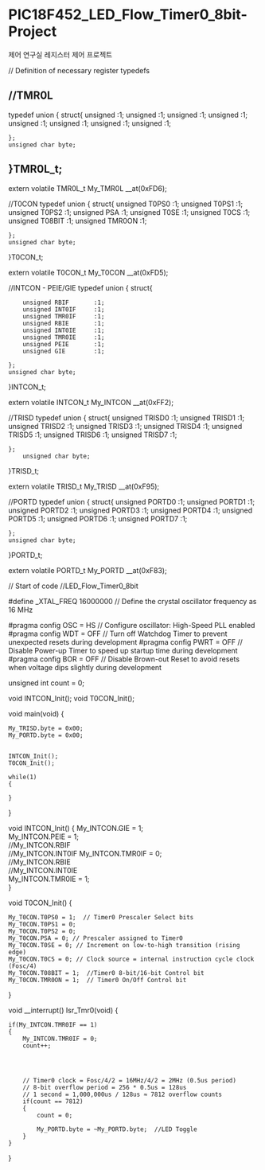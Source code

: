 # PIC18F452_LED_Flow_Timer0_8bit-Project
제어 연구실 레지스터 제어 프로젝트


// Definition of necessary register typedefs

//TMR0L
---
typedef union 
{
    struct{
        unsigned            :1;
        unsigned            :1;
        unsigned            :1;
        unsigned            :1;
        unsigned            :1;
        unsigned            :1;
        unsigned            :1;
        unsigned            :1;

    };
    unsigned char byte;
}TMR0L_t;
---
extern volatile TMR0L_t My_TMR0L               __at(0xFD6);

//T0CON
typedef union 
{
    struct{
        unsigned T0PS0      :1;
        unsigned T0PS1      :1;
        unsigned T0PS2      :1;
        unsigned PSA        :1;
        unsigned T0SE       :1;
        unsigned T0CS       :1;
        unsigned T08BIT     :1;
        unsigned TMR0ON     :1;

    };
    unsigned char byte;
}T0CON_t;

extern volatile T0CON_t My_T0CON                __at(0xFD5);

//INTCON - PEIE/GIE
typedef union 
{
    struct{

        unsigned RBIF       :1;
        unsigned INT0IF     :1;
        unsigned TMR0IF     :1;
        unsigned RBIE       :1;
        unsigned INT0IE     :1;
        unsigned TMR0IE     :1;
        unsigned PEIE       :1;
        unsigned GIE        :1;

    };
    unsigned char byte;
}INTCON_t;

extern volatile INTCON_t My_INTCON              __at(0xFF2);

//TRISD
typedef union 
{
    struct{
        unsigned TRISD0     :1;
        unsigned TRISD1     :1;
        unsigned TRISD2     :1;
        unsigned TRISD3     :1;
        unsigned TRISD4     :1;
        unsigned TRISD5     :1;
        unsigned TRISD6     :1;
        unsigned TRISD7     :1;

    };
        unsigned char byte;
}TRISD_t;

extern volatile TRISD_t My_TRISD               __at(0xF95);

//PORTD
typedef union 
{
    struct{
        unsigned PORTD0     :1;
        unsigned PORTD1     :1;
        unsigned PORTD2     :1;
        unsigned PORTD3     :1;
        unsigned PORTD4     :1;
        unsigned PORTD5     :1;
        unsigned PORTD6     :1;
        unsigned PORTD7     :1;

    };
    unsigned char byte;
}PORTD_t;

extern volatile PORTD_t My_PORTD               __at(0xF83);


// Start of code //LED_Flow_Timer0_8bit

#define _XTAL_FREQ 16000000   // Define the crystal oscillator frequency as 16 MHz

#pragma config OSC = HS     // Configure oscillator: High-Speed PLL enabled
#pragma config WDT = OFF    // Turn off Watchdog Timer to prevent unexpected resets during development
#pragma config PWRT = OFF   // Disable Power-up Timer to speed up startup time during development
#pragma config BOR = OFF    // Disable Brown-out Reset to avoid resets when voltage dips slightly during development


unsigned int count = 0;


void INTCON_Init();
void T0CON_Init();




void main(void) {
    
    My_TRISD.byte = 0x00;
    My_PORTD.byte = 0x00;
    

    INTCON_Init();
    T0CON_Init();

    while(1)
    {

    }

}




void INTCON_Init() 
{
    My_INTCON.GIE = 1;   
    My_INTCON.PEIE = 1;  
    //My_INTCON.RBIF      
    //My_INTCON.INT0IF
    My_INTCON.TMR0IF = 0;     
    //My_INTCON.RBIE      
    //My_INTCON.INT0IE    
    My_INTCON.TMR0IE = 1;  
}



void T0CON_Init()
{

    My_T0CON.T0PS0 = 1;  // Timer0 Prescaler Select bits
    My_T0CON.T0PS1 = 0;
    My_T0CON.T0PS2 = 0; 
    My_T0CON.PSA = 0; // Prescaler assigned to Timer0
    My_T0CON.T0SE = 0; // Increment on low-to-high transition (rising edge)
    My_T0CON.T0CS = 0; // Clock source = internal instruction cycle clock (Fosc/4)
    My_T0CON.T08BIT = 1;  //Timer0 8-bit/16-bit Control bit
    My_T0CON.TMR0ON = 1;  // Timer0 On/Off Control bit 

}


void __interrupt() Isr_Tmr0(void)
{
    
    if(My_INTCON.TMR0IF == 1)
    {
        My_INTCON.TMR0IF = 0;
        count++;
        



        // Timer0 clock = Fosc/4/2 = 16MHz/4/2 = 2MHz (0.5us period)
        // 8-bit overflow period = 256 * 0.5us = 128us
        // 1 second = 1,000,000us / 128us ≈ 7812 overflow counts
        if(count == 7812)
        {
            count = 0;
           
            My_PORTD.byte = ~My_PORTD.byte;  //LED Toggle
        }
    }
}

